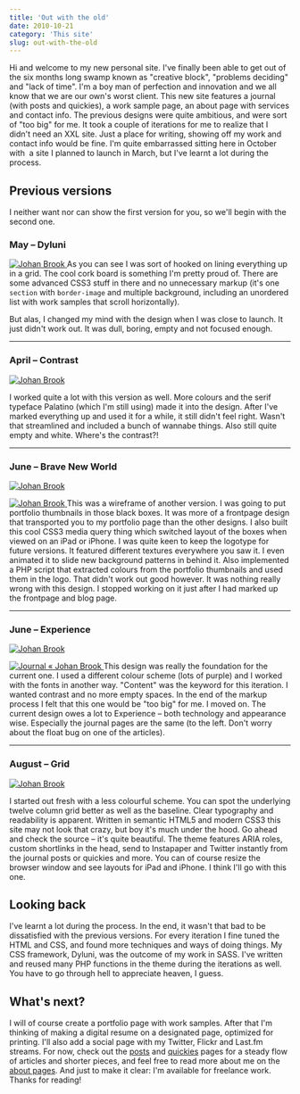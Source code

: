 ```yaml
---
title: 'Out with the old'
date: 2010-10-21
category: 'This site'
slug: out-with-the-old
---
```


Hi and welcome to my new personal site. I've finally been able to get out of the six months long swamp known as "creative block", "problems deciding" and "lack of time". I'm a boy man of perfection and innovation and we all know that we are our own's worst client. This new site features a journal (with posts and quickies), a work sample page, an about page with services and contact info. The previous designs were quite ambitious, and were sort of "too big" for me. It took a couple of iterations for me to realize that I didn't need an XXL site. Just a place for writing, showing off my work and contact info would be fine. I'm quite embarrassed sitting here in October with  a site I planned to launch in March, but I've learnt a lot during the process.

## Previous versions
I neither want nor can show the first version for you, so we'll begin with the second one.
### May – Dyluni

[ ![](http://213.185.255.138/core/wp-content/uploads/2010/06/Johan-Brook.png "Johan Brook") ](http://213.185.255.138/core/wp-content/uploads/2010/06/Johan-Brook.png) As you can see I was sort of hooked on lining everything up in a grid. The cool cork board is something I'm pretty proud of. There are some advanced CSS3 stuff in there and no unnecessary markup (it's one `section` with `border-image` and multiple background, including an unordered list with work samples that scroll horizontally).

But alas, I changed my mind with the design when I was close to launch. It just didn't work out. It was dull, boring, empty and not focused enough.

* * *

### April – Contrast

[ ![](http://213.185.255.138/core/wp-content/uploads/2010/10/Johan-Brook.png "Johan Brook") ](http://213.185.255.138/core/wp-content/uploads/2010/10/Johan-Brook.png)

I worked quite a lot with this version as well. More colours and the serif typeface Palatino (which I'm still using) made it into the design. After I've marked everything up and used it for a while, it still didn't feel right. Wasn't that streamlined and included a bunch of wannabe things. Also still quite empty and white. Where's the contrast?!

* * *

### June – Brave New World

[ ![](http://213.185.255.138/core/wp-content/uploads/2010/10/Johan-Brook1.png "Johan Brook") ](http://213.185.255.138/core/wp-content/uploads/2010/10/Johan-Brook1.png)

  [ ![](http://213.185.255.138/core/wp-content/uploads/2010/10/Johan-Brook2.png "Johan Brook") ](http://213.185.255.138/core/wp-content/uploads/2010/10/Johan-Brook2.png)This was a wireframe of another version. I was going to put portfolio thumbnails in those black boxes. It was more of a frontpage design that transported you to my portfolio page than the other designs. I also built this cool CSS3 media query thing which switched layout of the boxes when viewed on an iPad or iPhone. I was quite keen to keep the logotype for future versions. It featured different textures everywhere you saw it. I even animated it to slide new background patterns in behind it. Also implemented a PHP script that extracted colours from the portfolio thumbnails and used them in the logo. That didn't work out good however. It was nothing really wrong with this design. I stopped working on it just after I had marked up the frontpage and blog page.

* * *

### June – Experience

[ ![](http://213.185.255.138/core/wp-content/uploads/2010/10/Johan-Brook3.png "Johan Brook") ](http://213.185.255.138/core/wp-content/uploads/2010/10/Johan-Brook3.png)

  [ ![](http://213.185.255.138/core/wp-content/uploads/2010/10/Journal-«-Johan-Brook.png "Journal « Johan Brook") ](http://213.185.255.138/core/wp-content/uploads/2010/10/Journal-«-Johan-Brook.png)This design was really the foundation for the current one. I used a different colour scheme (lots of purple) and I worked with the fonts in another way. "Content" was the keyword for this iteration. I wanted contrast and no more empty spaces. In the end of the markup process I felt that this one would be "too big" for me. I moved on. The current design owes a lot to Experience – both technology and appearance wise. Especially the journal pages are the same (to the left. Don't worry about the float bug on one of the articles).

* * *

### August – Grid

[ ![](http://213.185.255.138/core/wp-content/uploads/2010/10/Johan-Brook4.png "Johan Brook") ](http://213.185.255.138/core/wp-content/uploads/2010/10/Johan-Brook4.png)

I started out fresh with a less colourful scheme. You can spot the underlying twelve column grid better as well as the baseline. Clear typography and readability is apparent. Written in semantic HTML5 and modern CSS3 this site may not look that crazy, but boy it's much under the hood. Go ahead and check the source – it's quite beautiful. The theme features ARIA roles, custom shortlinks in the head, send to Instapaper and Twitter instantly from the journal posts or quickies and more. You can of course resize the browser window and see layouts for iPad and iPhone. I think I'll go with this one.
## Looking back
I've learnt a lot during the process. In the end, it wasn't that bad to be dissatisfied with the previous versions. For every iteration I fine tuned the HTML and CSS, and found more techniques and ways of doing things. My CSS framework, Dyluni, was the outcome of my work in SASS. I've written and reused many PHP functions in the theme during the iterations as well. You have to go through hell to appreciate heaven, I guess.
## What's next?
I will of course create a portfolio page with work samples. After that I'm thinking of making a digital resume on a designated page, optimized for printing. I'll also add a social page with my Twitter, Flickr and Last.fm streams. For now, check out the [posts](http://johanbrook.com/journal) and [quickies](http://johanbrook.com/quickies) pages for a steady flow of articles and shorter pieces, and feel free to read more about me on the [about pages](http://johanbrook.com/about). And just to make it clear: I'm available for freelance work. Thanks for reading!
